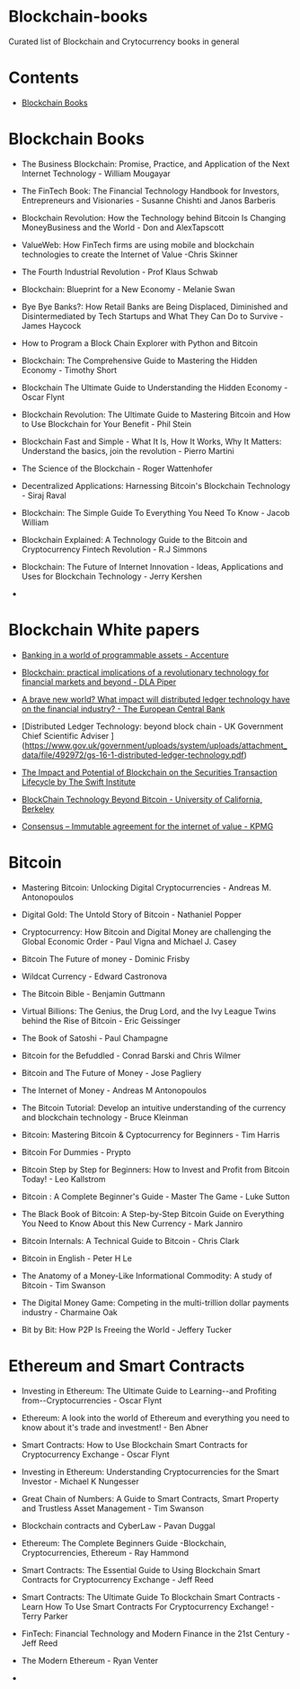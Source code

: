 # Blockchain-books
Curated list of Blockchain and Crytocurrency books in general

# Contents
* [Blockchain
  Books](http://github.com/mcfrankline/blockchain-books#Blockchain-Books)




# Blockchain Books
* The Business Blockchain: Promise, Practice, and Application of the Next
Internet Technology -  William Mougayar

* The FinTech Book: The Financial Technology Handbook for Investors,
Entrepreneurs and Visionaries - Susanne Chishti and Janos Barberis

* Blockchain Revolution: How the Technology behind Bitcoin Is Changing MoneyBusiness and the World -  Don and AlexTapscott

* ValueWeb: How FinTech firms are using mobile and blockchain technologies to create the Internet of Value -Chris Skinner

* The Fourth Industrial Revolution - Prof Klaus Schwab

* Blockchain: Blueprint for a New Economy - Melanie Swan

* Bye Bye Banks?: How Retail Banks are Being Displaced, Diminished and Disintermediated by Tech Startups and What They Can Do to Survive - James Haycock

* How to Program a Block Chain Explorer with Python and Bitcoin

* Blockchain: The Comprehensive Guide to Mastering the Hidden Economy - Timothy Short

* Blockchain The Ultimate Guide to Understanding the Hidden Economy - Oscar Flynt

* Blockchain Revolution: The Ultimate Guide to Mastering Bitcoin and How to Use
  Blockchain for Your Benefit - Phil Stein

* Blockchain Fast and Simple - What It Is, How It Works, Why It Matters:
  Understand the basics, join the revolution - Pierro Martini

* The Science of the Blockchain - Roger Wattenhofer

* Decentralized Applications: Harnessing Bitcoin's Blockchain Technology - Siraj Raval

* Blockchain: The Simple Guide To Everything You Need To Know - Jacob William

* Blockchain Explained: A Technology Guide to the Bitcoin and Cryptocurrency Fintech Revolution - R.J Simmons

* Blockchain: The Future of Internet Innovation - Ideas, Applications and Uses for Blockchain Technology - Jerry Kershen

* 

# Blockchain White papers
* [Banking in a world of programmable assets -
  Accenture](https://www.accenture.com/t20160509T223022__w__/us-en/_acnmedia/PDF-16/Accenture-Strategy-Banking-World-of-Programmable-Assets.pdf)

* [Blockchain: practical implications of a revolutionary technology for
  financial markets and beyond - DLA Piper](https://www.dlapiper.com/en/uk/insights/events/2016/04/blockchain-practical-implications/11-apr-2016/)
  
* [A brave new world? What impact will distributed ledger technology have on
  the financial industry? -  The European Central Bank
  ](https://www.ecb.europa.eu/paym/pdf/infocus/20160422_infocus_dlt.pdf)

* [Distributed Ledger Technology: beyond block chain - UK Government Chief Scientific Adviser ] (https://www.gov.uk/government/uploads/system/uploads/attachment_data/file/492972/gs-16-1-distributed-ledger-technology.pdf)

* [The Impact and Potential of Blockchain on the Securities Transaction Lifecycle by The Swift Institute ](http://www.zyen.com/Publications/The%20Impact%20and%20Potential%20of%20Blockchain%20on%20the%20Securities%20Transaction%20Lif....pdf)
* [BlockChain Technology Beyond Bitcoin - University of California,
Berkeley](http://scet.berkeley.edu/wp-content/uploads/BlockchainPaper.pdf)

* [Consensus – Immutable agreement for the internet of value -
KPMG](https://assets.kpmg.com/content/dam/kpmg/pdf/2016/06/kpmg-blockchain-consensus-mechanism.pdf)

# Bitcoin 
* Mastering Bitcoin: Unlocking Digital Cryptocurrencies - Andreas M.
  Antonopoulos

* Digital Gold: The Untold Story of Bitcoin -  Nathaniel Popper

* Cryptocurrency: How Bitcoin and Digital Money are challenging the Global Economic Order - Paul Vigna and Michael J. Casey

* Bitcoin The Future of money - Dominic Frisby

* Wildcat Currency - Edward Castronova

* The Bitcoin Bible - Benjamin Guttmann

* Virtual Billions: The Genius, the Drug Lord, and the Ivy League Twins behind the Rise of Bitcoin - Eric Geissinger

* The Book of Satoshi - Paul Champagne

* Bitcoin for the Befuddled - Conrad Barski and Chris Wilmer

* Bitcoin and The Future of Money - Jose Pagliery 

* The Internet of Money - Andreas M Antonopoulos

* The Bitcoin Tutorial: Develop an intuitive understanding of the currency and blockchain technology - Bruce Kleinman

* Bitcoin: Mastering Bitcoin & Cyptocurrency for Beginners - Tim Harris

* Bitcoin For Dummies - Prypto

* Bitcoin Step by Step for Beginners: How to Invest and Profit from Bitcoin Today! - Leo Kallstrom

* Bitcoin : A Complete Beginner's Guide - Master The Game - Luke Sutton

* The Black Book of Bitcoin: A Step-by-Step Bitcoin Guide on Everything You Need to Know About this New Currency - Mark Janniro

* Bitcoin Internals: A Technical Guide to Bitcoin - Chris Clark

* Bitcoin in English - Peter H Le

* The Anatomy of a Money-Like Informational Commodity: A study of Bitcoin - Tim Swanson 

* The Digital Money Game: Competing in the multi-trillion dollar payments industry - Charmaine Oak

* Bit by Bit: How P2P Is Freeing the World - Jeffery Tucker

# Ethereum and Smart Contracts

* Investing in Ethereum: The Ultimate Guide to Learning--and Profiting
from--Cryptocurrencies - Oscar Flynt

* Ethereum: A look into the world of Ethereum and everything you need to know about it's trade and investment! - Ben Abner

* Smart Contracts: How to Use Blockchain Smart Contracts for Cryptocurrency Exchange - Oscar Flynt

* Investing in Ethereum: Understanding Cryptocurrencies for the Smart Investor - Michael K Nungesser

* Great Chain of Numbers: A Guide to Smart Contracts, Smart Property and Trustless Asset Management - Tim Swanson 

* Blockchain contracts and CyberLaw - Pavan Duggal

* Ethereum: The Complete Beginners Guide -Blockchain, Cryptocurrencies, Ethereum  - Ray Hammond

* Smart Contracts: The Essential Guide to Using Blockchain Smart Contracts for Cryptocurrency Exchange - Jeff Reed
 
* Smart Contracts: The Ultimate Guide To Blockchain Smart Contracts - Learn How To Use Smart Contracts For Cryptocurrency Exchange! - Terry Parker

* FinTech: Financial Technology and Modern Finance in the 21st Century - Jeff Reed

* The Modern Ethereum - Ryan Venter

* 


